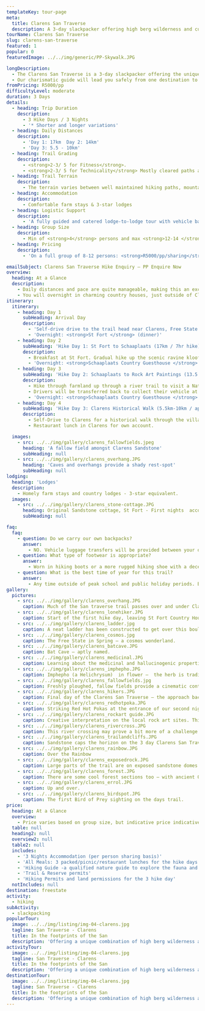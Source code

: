 ```yaml
---
templateKey: tour-page
meta:
  title: Clarens San Traverse
  description: A 3-day slackpacker offering high berg wilderness and cultural treasures - San paintings, dinosaur fossils, fine restaurants, quirky art cafes and intriguing African folk-lore tales.
tourName: Clarens San Traverse
slug: clarens-san-traverse
featured: 1
popular: 0
featuredImage: ../../img/generic/PP-Skywalk.JPG

longDescription:
  - The Clarens San Traverse is a 3-day slackpacker offering the unique combination of high berg wilderness and cultural treasures. The area is famous for its landmark San paintings, well-preserved dinosaur fossils, fine restaurants, quirky art cafes and intriguing African folk-lore tales.
  - Our charismatic guide will lead you safely from one destination to the next whilst sharing his unique perspective on ancient culture and the stories of the people who once inhabited this valley.
fromPricing: R5000/pp
difficultyLevel: moderate
duration: 3 Days
details:
  - heading: Trip Duration
    description:
      - 3 Hike Days / 3 Nights  
      - '* Shorter and longer variations'
  - heading: Daily Distances
    description:
      - 'Day 1: 17km  Day 2: 14km'
      - 'Day 3: 5.5 - 10km'
  - heading: Trail Grading
    description:
      - <strong>2-3/ 5 for Fitness</strong>.
      - <strong>2-3/ 5 for Technicality</strong> Mostly cleared paths and farm roads. A few sections of off-camber grassy trails and a few steep ascents and descents.
  - heading: Trail Terrain
    description:
      - The terrain varies between well maintained hiking paths, mountain paths, ravine trails and rocky ridges.
  - heading: Accommodation
    description:
      - Comfortable farm stays & 3-star lodges
  - heading: Logistic Support
    description:
      - 'A fully guided and catered lodge-to-lodge tour with vehicle back-up and daily luggage transfers. Return transfers to vehicles.'
  - heading: Group Size
    description:
      - Min of <strong>4</strong> persons and max <strong>12-14 </strong>persons per group.
  - heading: Pricing
    description:
      - 'On a full group of 8-12 persons: <strong>R5000/pp/sharing</strong>'

emailSubject: Clarens San Traverse Hike Enquiry – PP Enquire Now
overview:
  heading: At a Glance
  description:
    - Daily distances and pace are quite manageable, making this an excellent trail for families and persons looking to test-out the trail waters.
    - You will overnight in charming country houses, just outside of Clarens. With meals, transfers and luggage transfers all arranged for, all you need to do is wake up and enjoy the golden-lit sandstone trails, so unique to this part of the world.
itinerary:
  itinerary:
    - heading: Day 1
      subHeading: Arrival Day
      description:
        - 'Self-drive drive to the trail head near Clarens, Free State.'
        - 'Overnight: <strong>St Fort </strong> (dinner)'
    - heading: Day 2
      subHeading: 'Hike Day 1: St Fort to Schaaplaats (17km / 7hr hike)'
      description:
        - Breakfast at St Fort. Gradual hike up the scenic ravine kloof onto the high Basothu grasslands.
        - 'Overnight: <strong>Schaaplaats Country Guesthouse </strong> -offering twin/double en-suite and communal bathrooms (breakfast, packed lunch, dinner)'
    - heading: Day 3
      subHeading: 'Hike Day 2: Schaaplaats to Rock Art Paintings (13.5 km / 5 hr)'
      description:
        - Hike through farmland up through a river trail to visit a National Monument Rock Art cave paintings. Continue along the grassland ridge with dramatic views of Lesotho and the Caledon river.
        - Drivers will be transferred back to collect their vehicle at St Fort.
        - 'Overnight: <strong>Schaaplaats Country Guesthouse </strong>  (breakfast, packed lunch, dinner)'
    - heading: Day 4
      subHeading: 'Hike Day 3: Clarens Historical Walk (5.5km-10km / approx 2-4 hr hike)'
      description:
        - Self-Drive to Clarens for a historical walk through the village onto the circular trails of the Clarens Conservancy.
        - Restaurant lunch in Clarens for own account.

  images:
    - src: ../../img/gallery/clarens_fallowfields.jpeg
      heading: 'A fallow field amongst Clarens Sandstone'
      subHeading: null
    - src: ../../img/gallery/clarens_overhang.JPG
      heading: 'Caves and overhangs provide a shady rest-spot'
      subHeading: null
lodging:
  heading: 'Lodges'
  description:
    - Homely farm stays and country lodges - 3-star equivalent.
  images:
    - src: ../../img/gallery/clarens_stone-cottage.JPG
      heading: Original Sandstone cottage, St Fort - First nights  accomodation.
      subHeading: null

faq:
  faq:
    - question: Do we carry our own backpacks?
      answer:
        - NO. Vehicle luggage transfers will be provided between your overight locations on this slackpacking trail.
    - question: What type of footwear is appropriate?
      answer:
        - Worn in hiking boots or a more rugged hiking shoe with a decent rubber sole.
    - question: What is the best time of year for this trail?
      answer:
        - Any time outside of peak school and public holiday periods. But April/May is when the cosmos is in flower .
gallery:
  pictures:
    - src: ../../img/gallery/clarens_overhang.JPG
      caption: Much of the San traverse trail passes over and under Clarens Sandstone.
    - src: ../../img/gallery/clarens_lonehiker.JPG
      caption: Start of the first hike day, leaving St Fort Country House.
    - src: ../../img/gallery/clarens_ladder.jpg
      caption: A neat ladder has been constructed to get over this boulder.
    - src: ../../img/gallery/clarens_cosmos.jpg
      caption: The Free State in Spring – a cosmos wonderland.
    - src: ../../img/gallery/clarens_batcave.JPG
      caption: Bat Cave – aptly named.
    - src: ../../img/gallery/clarens_medicinal.JPG
      caption: Learning about the medicinal and hallucinogenic properties of some of interesting plant species along the way.
    - src: ../../img/gallery/clarens_imphepho.JPG
      caption: Imphepho (a Helichrysum)  in flower –  the herb is traditionally burnt to invoke, honour and placate the ancestors.
    - src: ../../img/gallery/clarens_fallowfields.jpg
      caption: Freshly ploughed, fallow fields provide a cinematic contrast to their surrounds.
    - src: ../../img/gallery/clarens_hikers.JPG
      caption: Final day of the Clarens San Traverse – the approach back to Clarens town.
    - src: ../../img/gallery/clarens_redhotpoka.JPG
      caption: Striking Red Hot Pokas at the entrance of our second nights accommodation. 
    - src: ../../img/gallery/clarens_rockart guide.JPG
      caption: Creative interpretation on the local rock art sites. This guide will take you on a whole new trip.          
    - src: ../../img/gallery/clarens_rivercross.JPG
      caption: This river crossing may prove a bit more of a challenge during Summer months.
    - src: ../../img/gallery/clarens_trailandcliffs.JPG
      caption: Sandstone caps the horizon on the 3 day Clarens San Traverse Hiking trail.
    - src: ../../img/gallery/clarens_rainbow.JPG
      caption: Over the Rainbow
    - src: ../../img/gallery/clarens_exposedrock.JPG
      caption: Large parts of the trail are on exposed sandstone domes.
    - src: ../../img/gallery/clarens_forest.JPG
      caption: There are some cool forest sections too – with ancient Ou hout trees.
    - src: ../../img/gallery/clarens_errol.JPG
      caption: Up and over.
    - src: ../../img/gallery/clarens_birdspot.JPG
      caption: The first Bird of Prey sighting on the days trail.
price:
  heading: At a Glance
  overview:
    - Price varies based on group size, but indicative price indicative price on a full group (8-12 persons) - <strong>R5000/pp</strong>
  table: null
  heading2: null
  overview2: null
  table2: null
  includes:
    - '3 Nights Accommodation (per person sharing basis)'
    - 'All Meals: 3 packed/picnic/restaurant lunches for the hike days and 3 dinners and breakfasts at the accommodation'
    - 'Hiking Guide -a qualified nature guide to explore the fauna and fauna with you on the trail'
    - 'Trail & Reserve permits'
    - 'Hiking Permits and land permissions for the 3 hike day'
  notIncludes: null
destination: freestate
activity:
  - hiking
subActivity:
  - slackpacking
popularTour:
  image: ../../img/listing/img-04-clarens.jpg
  tagline: San Traverse - Clarens
  title: In the footprints of the San
  description: 'Offering a unique combination of high berg wilderness and cultural treasures, the 3 day San Traverse in and around Clarens, Free State, will delight your finer senses.'
activityTour:
  image: ../../img/listing/img-04-clarens.jpg
  tagline: San Traverse - Clarens
  title: In the footprints of the San
  description: 'Offering a unique combination of high berg wilderness and cultural treasures, the 3 day San Traverse in and around Clarens, Free State, will delight your finer senses.'
destinationTour:
  image: ../../img/listing/img-04-clarens.jpg
  tagline: San Traverse - Clarens
  title: In the footprints of the San
  description: 'Offering a unique combination of high berg wilderness and cultural treasures, the 3 day San Traverse in and around Clarens, Free State, will delight your finer senses.'
---
```

